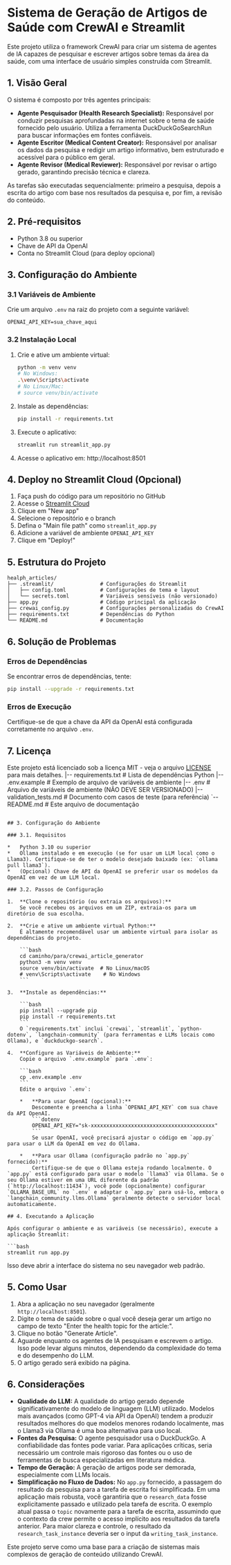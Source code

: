 # Sistema de Geração de Artigos de Saúde com CrewAI e Streamlit

Este projeto utiliza o framework CrewAI para criar um sistema de agentes de IA capazes de pesquisar e escrever artigos sobre temas da área da saúde, com uma interface de usuário simples construída com Streamlit.

## 1. Visão Geral

O sistema é composto por três agentes principais:

* **Agente Pesquisador (Health Research Specialist):** Responsável por conduzir pesquisas aprofundadas na internet sobre o tema de saúde fornecido pelo usuário. Utiliza a ferramenta DuckDuckGoSearchRun para buscar informações em fontes confiáveis.
* **Agente Escritor (Medical Content Creator):** Responsável por analisar os dados da pesquisa e redigir um artigo informativo, bem estruturado e acessível para o público em geral.
* **Agente Revisor (Medical Reviewer):** Responsável por revisar o artigo gerado, garantindo precisão técnica e clareza.

As tarefas são executadas sequencialmente: primeiro a pesquisa, depois a escrita do artigo com base nos resultados da pesquisa e, por fim, a revisão do conteúdo.

## 2. Pré-requisitos

- Python 3.8 ou superior
- Chave de API da OpenAI
- Conta no Streamlit Cloud (para deploy opcional)

## 3. Configuração do Ambiente

### 3.1 Variáveis de Ambiente

Crie um arquivo `.env` na raiz do projeto com a seguinte variável:

```
OPENAI_API_KEY=sua_chave_aqui
```

### 3.2 Instalação Local

1. Crie e ative um ambiente virtual:
   ```bash
   python -m venv venv
   # No Windows:
   .\venv\Scripts\activate
   # No Linux/Mac:
   # source venv/bin/activate
   ```

2. Instale as dependências:
   ```bash
   pip install -r requirements.txt
   ```

3. Execute o aplicativo:
   ```bash
   streamlit run streamlit_app.py
   ```

4. Acesse o aplicativo em: http://localhost:8501

## 4. Deploy no Streamlit Cloud (Opcional)

1. Faça push do código para um repositório no GitHub
2. Acesse o [Streamlit Cloud](https://share.streamlit.io/)
3. Clique em "New app"
4. Selecione o repositório e o branch
5. Defina o "Main file path" como `streamlit_app.py`
6. Adicione a variável de ambiente `OPENAI_API_KEY`
7. Clique em "Deploy!"

## 5. Estrutura do Projeto

```
healph_articles/
├── .streamlit/               # Configurações do Streamlit
│   ├── config.toml           # Configurações de tema e layout
│   └── secrets.toml          # Variáveis sensíveis (não versionado)
├── app.py                    # Código principal da aplicação
├── crewai_config.py          # Configurações personalizadas do CrewAI
├── requirements.txt          # Dependências do Python
└── README.md                 # Documentação
```

## 6. Solução de Problemas

### Erros de Dependências

Se encontrar erros de dependências, tente:

```bash
pip install --upgrade -r requirements.txt
```

### Erros de Execução

Certifique-se de que a chave da API da OpenAI está configurada corretamente no arquivo `.env`.

## 7. Licença

Este projeto está licenciado sob a licença MIT - veja o arquivo [LICENSE](LICENSE) para mais detalhes.
|-- requirements.txt         # Lista de dependências Python
|-- .env.example             # Exemplo de arquivo de variáveis de ambiente
|-- .env                     # Arquivo de variáveis de ambiente (NÃO DEVE SER VERSIONADO)
|-- validation_tests.md      # Documento com casos de teste (para referência)
`-- README.md                # Este arquivo de documentação
```

## 3. Configuração do Ambiente

### 3.1. Requisitos

*   Python 3.10 ou superior
*   Ollama instalado e em execução (se for usar um LLM local como o Llama3). Certifique-se de ter o modelo desejado baixado (ex: `ollama pull llama3`).
*   (Opcional) Chave de API da OpenAI se preferir usar os modelos da OpenAI em vez de um LLM local.

### 3.2. Passos de Configuração

1.  **Clone o repositório (ou extraia os arquivos):**
    Se você recebeu os arquivos em um ZIP, extraia-os para um diretório de sua escolha.

2.  **Crie e ative um ambiente virtual Python:**
    É altamente recomendável usar um ambiente virtual para isolar as dependências do projeto.

    ```bash
    cd caminho/para/crewai_article_generator
    python3 -m venv venv
    source venv/bin/activate  # No Linux/macOS
    # venv\Scripts\activate    # No Windows
    ```

3.  **Instale as dependências:**

    ```bash
    pip install --upgrade pip
    pip install -r requirements.txt
    ```
    O `requirements.txt` inclui `crewai`, `streamlit`, `python-dotenv`, `langchain-community` (para ferramentas e LLMs locais como Ollama), e `duckduckgo-search`.

4.  **Configure as Variáveis de Ambiente:**
    Copie o arquivo `.env.example` para `.env`:

    ```bash
    cp .env.example .env
    ```
    Edite o arquivo `.env`:

    *   **Para usar OpenAI (opcional):**
        Descomente e preencha a linha `OPENAI_API_KEY` com sua chave da API OpenAI.
        ```dotenv
        OPENAI_API_KEY="sk-xxxxxxxxxxxxxxxxxxxxxxxxxxxxxxxxxxxxxxxx"
        ```
        Se usar OpenAI, você precisará ajustar o código em `app.py` para usar o LLM da OpenAI em vez do Ollama.

    *   **Para usar Ollama (configuração padrão no `app.py` fornecido):**
        Certifique-se de que o Ollama esteja rodando localmente. O `app.py` está configurado para usar o modelo `llama3` via Ollama. Se o seu Ollama estiver em uma URL diferente da padrão (`http://localhost:11434`), você pode (opcionalmente) configurar `OLLAMA_BASE_URL` no `.env` e adaptar o `app.py` para usá-lo, embora o `langchain_community.llms.Ollama` geralmente detecte o servidor local automaticamente.

## 4. Executando a Aplicação

Após configurar o ambiente e as variáveis (se necessário), execute a aplicação Streamlit:

```bash
streamlit run app.py
```

Isso deve abrir a interface do sistema no seu navegador web padrão.

## 5. Como Usar

1.  Abra a aplicação no seu navegador (geralmente `http://localhost:8501`).
2.  Digite o tema de saúde sobre o qual você deseja gerar um artigo no campo de texto "Enter the health topic for the article:".
3.  Clique no botão "Generate Article".
4.  Aguarde enquanto os agentes de IA pesquisam e escrevem o artigo. Isso pode levar alguns minutos, dependendo da complexidade do tema e do desempenho do LLM.
5.  O artigo gerado será exibido na página.

## 6. Considerações

*   **Qualidade do LLM:** A qualidade do artigo gerado depende significativamente do modelo de linguagem (LLM) utilizado. Modelos mais avançados (como GPT-4 via API da OpenAI) tendem a produzir resultados melhores do que modelos menores rodando localmente, mas o Llama3 via Ollama é uma boa alternativa para uso local.
*   **Fontes da Pesquisa:** O agente pesquisador usa o DuckDuckGo. A confiabilidade das fontes pode variar. Para aplicações críticas, seria necessário um controle mais rigoroso das fontes ou o uso de ferramentas de busca especializadas em literatura médica.
*   **Tempo de Geração:** A geração de artigos pode ser demorada, especialmente com LLMs locais.
*   **Simplificação no Fluxo de Dados:** No `app.py` fornecido, a passagem do resultado da pesquisa para a tarefa de escrita foi simplificada. Em uma aplicação mais robusta, você garantiria que o `research_data` fosse explicitamente passado e utilizado pela tarefa de escrita. O exemplo atual passa o `topic` novamente para a tarefa de escrita, assumindo que o contexto da crew permite o acesso implícito aos resultados da tarefa anterior. Para maior clareza e controle, o resultado da `research_task_instance` deveria ser o input da `writing_task_instance`.

Este projeto serve como uma base para a criação de sistemas mais complexos de geração de conteúdo utilizando CrewAI.

